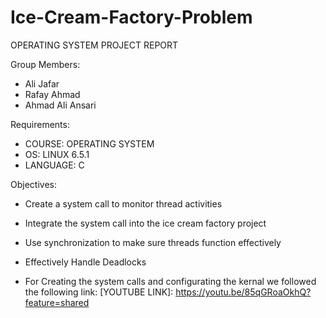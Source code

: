 # Ice-Cream-Factory-Problem

OPERATING SYSTEM PROJECT REPORT

Group Members:
- Ali Jafar 
- Rafay Ahmad 
- Ahmad Ali Ansari

Requirements:

- COURSE: OPERATING SYSTEM
- OS: LINUX 6.5.1
- LANGUAGE: C

Objectives:
- Create a system call to monitor thread activities
- Integrate the system call into the ice cream factory project
- Use synchronization to make sure threads function effectively
- Effectively Handle Deadlocks

- For Creating the system calls and configurating the kernal we followed the following link:
  [YOUTUBE LINK]: https://youtu.be/85qGRoaOkhQ?feature=shared

